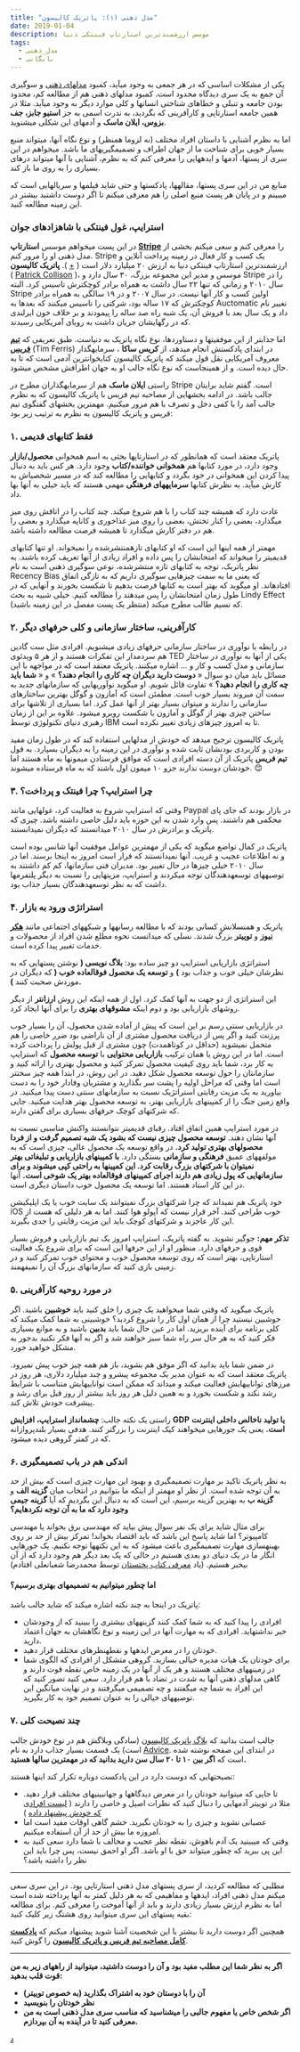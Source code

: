 ```yaml
---
title: "مدل ذهنی (۱): پاتریک کالیسون"
date: 2019-01-04
description: موسس ارزشمندترین استارتاپ فینتکی دنیا
tags:
  - مدل_ذهنی
  - بایگانی
---
```

یکی از مشکلات اساسی که در هر جمعی به وجود میآید، کمبود [مدلهای ذهنی](https://motamem.org/%D8%AA%D8%B9%D8%B1%DB%8C%D9%81-%D9%85%D8%AF%D9%84-%D8%B0%D9%87%D9%86%DB%8C/) و سوگیری آن جمع به یک سری دیدگاه محدود است. کمبود مدلهای ذهنی هم از مطالعه کم، محدود بودن جامعه و تنبلی و خطاهای شناختی انسانها و کلی موارد دیگر به وجود میآید. مثلا در همین جامعه استارتاپی و کارآفرینی که بگردید، به ندرت اسمی به جز **استیو جابز، جف بزوس، ایلان ماسک** و آدمهای این شکلی میشنوید.

اما به نظرم آشنایی با داستان افراد مختلف (نه لزوما همنظر) و نوع نگاه آنها، میتواند منبع بسیار خوبی برای شناخت ما از جهان اطراف و تصمیمگیریهای ما باشد. میخواهم در این سری از پستها، آدمها و ایدههایی را معرفی کنم که به نظرم، آشنایی با آنها میتواند درهای بسیاری را به روی ما باز کند.

منابع من در این سری پستها، مقالهها، پادکستها و حتی شاید فیلمها و سریالهایی است که میبینم و در پایان هر پست منبع اصلی را هم معرفی میکنم تا اگر دوست داشتید بیشتر در این زمینه مطالعه کنید.

### استرایپ، غول فینتکی با شاهزادهای جوان

در این پست میخواهم موسس **استارتاپ** **[Stripe](https://stripe.com/)** را معرفی کنم و سعی میکنم بخشی از مدل ذهنی او را مرور کنم. Stripe یک کسب و کار فعال در زمینه پرداخت آنلاین و ارزشمندترین استارتاپ فینتکی دنیا به ارزش ۲۰ میلیارد دلار است ( [+](https://www.cbinsights.com/research-unicorn-companies) ). **پاتریک کالیسون** ( [Patrick Collison](https://en.wikipedia.org/wiki/Patrick_Collison) )، موسس و مدیر این مجموعه بزرگ، ۳۰ سال دارد و Stripe را در سال ۲۰۱۰ و زمانی که تنها ۲۲ سال داشت به همراه برادر کوچکترش تاسیس کرد. البته Stripe اولین کسب و کار آنها نیست. در سال ۲۰۰۷ و در ۱۹ سالگی به همراه برادر کوچکترش که ۱۷ ساله بود، شرکتی را تاسیس میکنند که بعدها به Auctomatic تغییر نام داد و یک سال بعد با فروش آن، یک شبه راه صد ساله را پیمودند و بر خلاف خون ایرلندی که در رگهایشان جریان داشت به رویای آمریکایی رسیدند.

اما جذابتر از این موفقیتها و دستاوردها، نوع نگاه پاتریک به دنیاست. طبق تعریفی که [**تیم فریس**](http://bestanswer.info/%D8%AA%DB%8C%D9%85-%D9%81%D8%B1%DB%8C%D8%B3/) (Tim Ferris) در ابتدای پادکستش انجام میدهد، از **کریس ساکا** ، سرمایهگذار معروف آمریکایی نقل قول میکند که پاتریک کالیسون کتابخوانترین آدمی است که تا به حال دیده است. و از همینجاست که نوع نگاه جالب او به جهان اطرافش مشخص میشود.

راستی **ایلان ماسک** هم از سرمایهگذاران مطرح در Stripe است. گفتم شاید برایتان جالب باشد. در ادامه بخشهایی از مصاحبه تیم فریس با پاتریک کالیسون که به نظرم جالب آمد را با کمی دخل و تصرف با هم مرور میکنیم. مهمترین بخشهای گفتگوی تیم فریس و پاتریک کالیسون به نظرم به ترتیب زیر بود:

### ۱. فقط کتابهای قدیمی

پاتریک معتقد است که همانطور که در استارتاپها بحثی به اسم همخوانی **محصول/بازار** وجود دارد، در مورد کتابها هم **همخوانی خواننده/کتاب** وجود دارد. هر کس باید به دنبال پیدا کردن این همخوانی در خود بگردد و کتابهایی را مطالعه کند که در مسیر شخصیاش به کارش میآید. به نظرش کتابها **سرمایههای فرهنگی** مهمی هستند که باید خیلی به آنها بها داد.

عادت دارد که همیشه چند کتاب را با هم شروع میکند. چند کتاب را در اتاقش روی میز میگذارد، بعضی را کنار تختش، بعضی را روی میز غذاخوری و کاناپه میگذارد و بعضی را هم در دفتر کارش میگذارد تا همیشه فرصت مطالعه داشته باشد.

مهمتر از همه اینها این است که او کتابهای تازهمنتشرشده را نمیخواند. او تنها کتابهای قدیمیتر را میخواند که امتحانشان را پس داده و افراد زیادی از آنها تعریف کرده باشند. به نظر پاتریک، توجه به کتابهای تازه منتشرشده، نوعی سوگیری ذهنی است به نام Recency Bias که یعنی ما به سمت چیزهایی سوگیری داریم که به تازگی اتفاق افتادهاند. او میگوید که بهتر است به کتابها فرصت بدهیم تا شکست بخورند و آنهایی که در طول زمان امتحانشان را پس میدهند را مطالعه کنیم. خیلی شبیه به بحث Lindy Effect که نسیم طالب مطرح میکند (منتظر یک پست مفصل در این زمینه باشید).

### ۲. کارآفرینی، ساختار سازمانی و کلی حرفهای دیگر

در رابطه با نوآوری در ساختار سازمانی حرفهای زیادی میشنویم. افرادی مثل ست گادین هم سردمدار این تفکرات هستند و از هر ۵ ویدئوی TED یکی از آنها به نوآوری در ساختار سازمانی و مدل کسب و کار و … اشاره میکنند. پاتریک معتقد است که در مواجهه با این مسائل باید میان دو سوال « **دوست دارید دیگران چه کاری را انجام دهند؟** » و « **شما باید چه کاری را انجام دهید؟** » تفاوت قائل شویم. او میگوید نوآوریهایی که سازمانهای جدید به سمت آن میروند بسیار خوب است. مطمئن است که آمازون و گوگل بهترین ساختارهای سازمانی را ندارند و میتوان بسیار بهتر از آنها عمل کرد. اما بسیاری از تلاشها برای ساختن چیزی بهتر از گوگل و آمازون با شکست روبرو میشود. علاوه بر این از زمان رهبری دنیای تکنولوژی توسط IBM تا به امروز چیزهای زیادی تغییر نکرده است.

پاتریک کالیسون ترجیح میدهد که خودش از مدلهایی استفاده کند که در طول زمان مفید بودن و کاربردی بودنشان ثابت شده و نوآوری در این زمینه را به دیگران بسپارد. به قول **تیم فریس** پاتریک از آن دسته افرادی است که موافق فرستادن میمونها به ماه هستند اما خودشان دوست ندارند جزو ۱۰ میمون اول باشند که به ماه فرستاده میشوند. 😊

### ۳. چرا استرایپ؟ چرا فینتک و پرداخت؟

وقتی که استرایپ شروع به فعالیت کرد، غولهایی مانند Paypal در بازار بودند که جای پای محکمی هم داشتند. پس وارد شدن به این حوزه باید دلیل خاصی داشته باشد. چیزی که پاتریک و برادرش در سال ۲۰۱۰ میدانستند که دیگران نمیدانستند.

پاتریک در کمال تواضع میگوید که یکی از مهمترین عوامل موفقیت آنها شانس بوده است و نه اطلاعات عجیب و غریب. آنها نمیدانستند که قرار است امروز به اینجا برسند. اما در سال ۲۰۱۰ خیلی چیزها در حال تغییر بود. مدیران فنی سازمانها، کم کم داشتند به توصیههای توسعهدهندگان توجه میکردند و استرایپ، مزیتهایی را نسبت به دیگر پلتفرمها داشت که به نظر توسعهدهندگان بسیار جذاب بود.

### ۴. استراتژی ورود به بازار

پاتریک و همنسلانش کسانی بودند که با مطالعه رسانهها و شبکههای اجتماعی مانند [**هکر نیوز**](https://news.ycombinator.com/) و **توییتر** بزرگ شدند. نسلی که میدانست نحوه مطلع شدن افراد از محصولات و خدمات تغییر پیدا کرده است.

استراتژی بازاریابی استرایپ دو چیز ساده بود: **بلاگ نویسی (** نوشتن پستهایی که به نظرشان خیلی خوب و جذاب بود **)** و **توسعه یک محصول فوقالعاده خوب (** که دیگران در موردش صحبت کنند **).**

این استراتژی از دو جهت به آنها کمک کرد. اول از همه اینکه این روش **ارزانتر** از دیگر روشهای بازاریابی بود و دوم اینکه **مشوقهای بهتری** را برای آنها ایجاد کرد.

در بازاریابی سنتی رسم بر این است که پیش از آماده شدن محصول، آن را بسیار خوب پرزنت کنید و اگر پس از دریافت محصول مشتری از آن ناراضی بود ضرر خاصی را هم متحمل نمیشوید (حداقل در کوتاهمدت) چون مشتری از قبل پولش را پرداخت کرده است. اما در این روش یا همان ترکیب **بازاریابی محتوایی** با **توسعه محصول** که استرایپ به کار برد، شما باید روی کیفیت محصول تمرکز کنید و محصول بهتری را ارائه کنید و سازمانتان را حول توسعه محصول شکل دهید. در این روش، در ابتدا همه چیز سختتر است اما وقتی که مراحل اولیه را پشت سر بگذارید و مشتریان وفادار خود را به دست بیاورید به یک مزیت رقابتی استراتژیک نسبت به سازمانهای سنتی دست پیدا میکنید. در واقع زمین جنگ را از کمپینهای بازاریابی بهتر، به توسعه محصول بهتر هدایت میکنید. جایی که شرکتهای کوچک حرفهای بسیاری برای گفتن دارند.

در مورد استرایپ همین اتفاق افتاد. رقبای قدیمیتر نتوانستند واکنش مناسبی نسبت به آنها نشان دهند. **توسعه محصول چیزی نیست که بشود یک شبه تصمیم گرفت و از فردا محصولهای بهتری تولید کرد.** در واقع توسعه یک محصول عالی، چیزی است که به مولفههای عمیق **فرهنگی و سازمانی** بستگی دارد. **با کمپینهای بازاریابی و تبلیغاتی بهتر نمیتوان با شرکتهای بزرگ رقابت کرد. این کمپینها به راحتی کپی میشوند و برای سازمانهایی که پول زیادی هم دارند اجرای کمپینهای فوقالعاده بهتر یک شوخی است.** آنها در این کار استاد هستند. اما توسعه یک محصول خوب داستان دیگری است.

خود پاتریک هم نمیداند که چرا شرکتهای بزرگ نمیتوانند یک سایت خوب یا یک اپلیکیشن iOS خوب طراحی کنند. آخر قرار نیست که آپولو هوا کنند. اما به هر دلیلی که هست از این کار عاجزند و شرکتهای کوچک باید این مزیت رقابتی را جدی بگیرند.

**تذکر مهم:** جوگیر نشوید. به گفته پاتریک، استرایپ امروز یک تیم بازاریابی و فروش بسیار قوی و حرفهای دارد. منظور او از این حرفها این است که برای شروع یک فعالیت استارتاپی، بهتر است که روی توسعه محصول خوب و محتوای خوب تمرکز کنید و در زمینی بازی کنید که سازمانهای بزرگ آن را نمیفهمند.

### ۵. در مورد روحیه کارآفرینی

پاتریک میگوید که وقتی شما میخواهید یک چیزی را خلق کنید باید **خوشبین** باشید. اگر خوشبین نیستید چرا از همان اول کار را شروع کردید؟ خوشبینی به شما کمک میکند که کلی برنامه برای آینده بریزید. اما در عین حال شما باید **بدبین** باشید و به موانع بسیاری فکر کنید که به هر حال سر راه شما سبز خواهند شد و اگر به آنها فکر نکنید بدجور به مشکل خواهید خورد.

در ضمن شما باید بدانید که اگر موفق هم بشوید، باز هم همه چیز خوب پیش نمیرود. پاتریک معتقد است که به عنوان مدیر یک مجموعه پیشرو و چند میلیارد دلاری، هر روز در مرزهای تواناییهایش فعالیت میکند و میداند که ممکن است تواناییهایش متناسب با شرایط رشد نکند و شکست بخورد و به همین دلیل هر روز باید بیشتر از روز قبل برای رشد و پیشرفت خودش تلاش کند.

راستی یک نکته جالب: **چشمانداز استرایپ، افزایش** **GDP** **یا تولید ناخالص داخلی اینترنت است.** یعنی یک جورهایی میخواهند کیک اینترنت را بزرگتر کنند. هدفی بسیار بلندپروازانه که در کمتر گروهی دیده میشود.

### ۶. اندکی هم در باب تصمیمگیری

به نظر پاتریک تاکید بر مهارت تصمیمگیری و بهبود این مهارت چیزی است که بیش از حد به آن توجه شده است. از نظر او مهمتر از اینکه ما بتوانیم در انتخاب میان **گزینه الف** و **گزینه ب** به بهترین گزینه برسیم، این است که به دنبال این بگردیم که آیا **گزینه جیمی وجود دارد که ما به آن توجه نکردهایم؟**

برای مثال شاید برای یک نفر سوال پیش بیاید که مهندسی برق بخواند یا مهندسی کامپیوتر؟ اما شاید پاسخ این باشد که باید اقتصاد بخواند! تمرکز بیش از حد بر روی بهینهسازی مهارت تصمیمگیری باعث میشود که به این نکتهها توجه نکنیم. یک جورهایی انگار ما در یک دنیای دو بعدی هستیم در حالی که یک بعد دیگر هم وجود دارد که از آن بیخبر هستیم. (یاد [معرفی کتاب پختستان](http://mrshabanali.com/%D9%BE%D8%AE%D8%AA%D8%B3%D8%AA%D8%A7%D9%86-%D8%B1%D9%88%D8%A7%DB%8C%D8%AA%DB%8C-%D8%A7%D8%B2-%D8%B2%D9%86%D8%AF%DA%AF%DB%8C-%D9%87%D9%85%D9%87-%D9%85%D8%A7/) توسط محمدرضا شعبانعلی افتادم)

#### اما چطور میتوانیم به تصمیمهای بهتری برسیم؟

پاتریک در اینجا به چند نکته اشاره میکند که شاید جالب باشد:

- افرادی را پیدا کنید که به شما کمک کنند گزینههای بیشتری را ببینید که از وجودشان خبر نداشتهاید. افرادی که به مهارت آنها در این زمینه و نوع نگاهشان به جهان اعتماد دارید.
- خودتان را در معرض ایدهها و نقطهنظرهای مختلف قرار دهید.
- برای خودتان یک هیات مدیره خیالی بسازید. گروهی متشکل از افرادی که الگوی شما در زمینههای مختلف هستند و هر یک از آنها در یک زمینه خاص نقطه قوت دارند و گاهی مدلهای ذهنی آنها به شدت در تضاد با هم قرار دارد. سعی کنید تصور کنید که این افراد به شما چه میگفتند و چه تصمیمی میگرفتند و در نهایت میانگین این توصیههای خیالی را به عنوان تصمیم خود به کار بگیرید.

### ۷. چند نصیحت کلی

جالب است بدانید که [بلاگ پاتریک کالیسون](https://patrickcollison.com/) (سادگی وبلاگش هم در نوع خودش جالب است) یک قسمت بسیار جذاب دارد به نام [Advice](https://patrickcollison.com/advice). در ابتدای این صفحه نوشته شده است که **اگر بین ۱۰ تا ۲۰ سال سن دارید بدانید که در مهمترین سالها هستید.**

نصیحتهایی که دوست دارد در این پادکست دوباره تکرار کند اینها هستند:

- تا جایی که میتوانید خودتان را در معرض دیدگاهها و جهانبینیهای مختلف قرار دهید. مثلا در توییتر آدمهایی را دنبال کنید که نظرات اصیل و خاصی را دارند ( [لیست افرادی که خودش پیشنهاد داده](https://patrickcollison.com/people) )
- عصبانی نشوید و چیزی را به خودتان نگیرید. خشم گاهی اوقات مفید است اما امروزه ما بیش از حد از آن استفاده میکنیم.
- وقتی که میبینید یک آدم باهوش، نقطه نظر عجیب و مخالف با شما دارد سعی کنید به این پی ببرید که چطور میتواند حق با او باشد. اگر او احمق نیست، پس چرا باید این نظر را داشته باشد؟

---

مطلبی که مطالعه کردید، از سری پستهای مدل ذهنی استارتاپی بود. در این سری سعی میکنم مدل ذهنی افراد، ایدهها و مفاهیمی که به هر دلیل کمتر به آنها پرداخته شده است اما به نظرم ارزش بسیار زیادی دارند و باید از آنها آموخت را معرفی کنم. برای مطالعه بقیه پستهای این سری میتوانید روی هشتگ زیر کلیک کنید:

همچنین اگر دوست دارید تا بیشتر با این شخصیت آشنا شوید پیشنهاد میکنم که **[پادکست کامل مصاحبه تیم فریس و پاتریک کالیسون](https://tim.blog/2018/12/20/patrick-collison/)** را گوش کنید.

---

**اگر به نظر شما این مطلب مفید بود و آن را دوست داشتید، میتوانید از راههای زیر به من قوت قلب بدهید:**

- **آن را با دوستان خود به اشتراک بگذارید (به خصوص توییتر)**
- **نظر خودتان را بنویسید**
- **اگر شخص خاص یا مفهوم جالبی را میشناسید که مناسب سری مدل ذهنی است به من معرفی کنید تا در آینده به آن بپردازم.**

[د](https://kakavand.me/%d8%af%d8%a7%d8%b3%d8%aa%d8%a7%d9%86-%d9%86%d8%aa%d9%81%d9%84%db%8c%da%a9%d8%b3-%d8%b1%d9%88%d8%a7%db%8c%d8%aa-%d9%87%d8%a7%d9%84%db%8c%d9%88%d9%88%d8%af%db%8c-%db%8c%d8%a7-%d8%b1%d9%88%d8%a8%d9%87/ "داستان نتفلیکس، روایت هالیوودی یا روبه‌رو شدن با واقعیت دنیای کسب و کار؟")